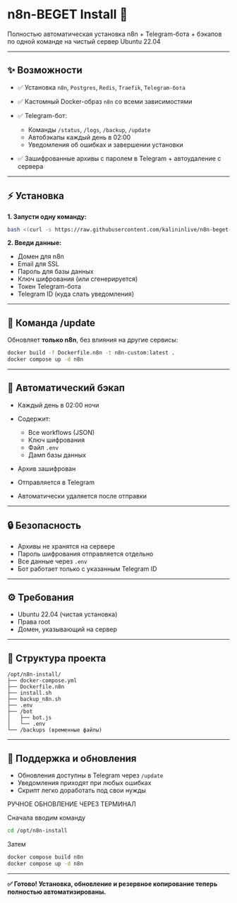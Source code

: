 # n8n-BEGET Install 🌌

Полностью автоматическая установка n8n + Telegram-бота + бэкапов по одной команде на чистый сервер Ubuntu 22.04

---

## ✨ Возможности

* ✅ Установка `n8n`, `Postgres`, `Redis`, `Traefik`, `Telegram-бота`
* ✅ Кастомный Docker-образ `n8n` со всеми зависимостями
* ✅ Telegram-бот:

  * Команды `/status`, `/logs`, `/backup`, `/update`
  * Автобэкапы каждый день в 02:00
  * Уведомления об ошибках и завершении установки
* ✅ Зашифрованные архивы с паролем в Telegram + автоудаление с сервера

---

## ⚡ Установка

**1. Запусти одну команду:**

```bash
bash <(curl -s https://raw.githubusercontent.com/kalininlive/n8n-beget-install/main/install.sh)
```

**2. Введи данные:**

* Домен для n8n
* Email для SSL
* Пароль для базы данных
* Ключ шифрования (или сгенерируется)
* Токен Telegram-бота
* Telegram ID (куда слать уведомления)

---

## 🚀 Команда /update

Обновляет **только n8n**, без влияния на другие сервисы:

```bash
docker build -f Dockerfile.n8n -t n8n-custom:latest .
docker compose up -d n8n
```

---

## 📅 Автоматический бэкап

* Каждый день в 02:00 ночи
* Содержит:

  * Все workflows (JSON)
  * Ключ шифрования
  * Файл `.env`
  * Дамп базы данных
* Архив зашифрован
* Отправляется в Telegram
* Автоматически удаляется после отправки

---

## 🔒 Безопасность

* Архивы не хранятся на сервере
* Пароль шифрования отправляется отдельно
* Все данные через `.env`
* Бот работает только с указанным Telegram ID

---

## ⚙ Требования

* Ubuntu 22.04 (чистая установка)
* Права root
* Домен, указывающий на сервер

---

## 📄 Структура проекта

```
/opt/n8n-install/
├── docker-compose.yml
├── Dockerfile.n8n
├── install.sh
├── backup_n8n.sh
├── .env
├── /bot
│   ├── bot.js
│   └── .env
└── /backups (временные файлы)
```

---

## 🚀 Поддержка и обновления

* Обновления доступны в Telegram через `/update`
* Уведомления приходят при любых ошибках
* Скрипт легко доработать под свои нужды

РУЧНОЕ ОБНОВЛЕНИЕ ЧЕРЕЗ ТЕРМИНАЛ

Сначала вводим команду
```bash
cd /opt/n8n-install
```

Затем

```bash
docker compose build n8n
docker compose up -d n8n
```

---

**✅ Готово! Установка, обновление и резервное копирование теперь полностью автоматизированы.**
